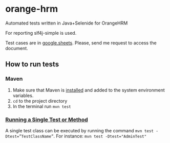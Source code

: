 # orange-hrm
Automated tests written in Java+Selenide for OrangeHRM

For reporting slf4j-simple is used.

Test cases are in [google.sheets](https://docs.google.com/spreadsheets/d/13C_b8cag9D6BHmjuHhyrnjSGicsv6GPY3jH6rGkVYyg/edit?usp=sharing). Please, send me request to access the document.

## How to run tests
### Maven
1. Make sure that Maven is [installed](https://phoenixnap.com/kb/install-maven-windows) and added to the system environment variables. 
2. `cd` to the project directory
3. In the terminal run `mvn test`
### [Running a Single Test or Method](https://www.baeldung.com/maven-run-single-test#:~:text=The%20Maven%20surefire%20plugin%20provides,%2DDtest%3D%E2%80%9DTestClassName%E2%80%9D.&text=As%20the%20output%20shows%2C%20only,the%20test%20parameter%20is%20executed.)
A single test class can be executed by running the command `mvn test -Dtest=”TestClassName”`.
For instance: `mvn test -Dtest="AdminTest"`